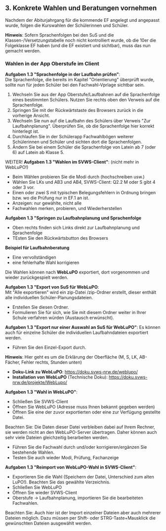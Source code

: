 ## 3. Konkrete Wahlen und Beratungen vornehmen

Nachdem der Abiturjahrgang für die kommende EF angelegt und angepasst wurde, folgen die Kurswahlen der Schülerinnen und Schüler.

**Hinweis**: Sofern Sprachenfolgen bei den SuS und die Klassen-/Versetzungstabelle noch nicht kontrolliert wurde, ob die 10er die Folgeklasse EF haben (und die EF existiert und sichtbar), muss das nun gemacht werden.

### Wahlen in der App Oberstufe im Client

**Aufgaben 1.3 "Sprachenfolge in der Laufbahn prüfen"**:   
Die Sprachenfolge, die bereits im Kapitel "Orientierung" überprüft wurde, sollte nun für jeden Schüler bei den Fachwahl-Vprlage sichtbar sein.
1. Wechseln Sie aus der App Oberstufe/Laufbahnen auf die Sprachenfolge eines bestimmten Schülers. Nutzen Sie rechts oben den Verweis auf die Sprachenfolge. 
2. Springen Sie mit der Rückwärtstaste des Browsers zurück in die vorherige Ansicht. 
3. Wechseln Sie nun auf die Laufbahn des Schülers über Verweis "Zur Laufbahnplanung". Überprüfen Sie, ob die Sprachenfolge hier korrekt hinterlegt ist. 
4. Durchlaufen Sie in der Schülerapp Fachwahlbögen weiterer Schülerinnen und Schüler und sichten dort die Sprachenfolgen.
5. Ändern Sie bei einem Schüler die Sprachenfolge von Latein ab 7 (oder 6) auf Latein ab Klasse 5.

WEITER!
**Aufgaben 1.3 "Wahlen im SVWS-Client"**: (nicht mehr in WebLuPO!)
* Beim Wählen probieren Sie die Modi durch (hochschreiben usw.)
* Wählen Sie LKs und AB3 und AB4, SVWS-Client: Q2.2 M oder S gibt 4 oder 3 vor.
* Einen oder zwei S mit typischen Belegungsfehlern in Ordnung bringen bzw. wo die Prüfung nur in EF.1 an ist.
* Anzeigen: nur gewählte, nicht alle
* Fachwahlen merken, probieren, und Wiederherstellen


**Aufgaben 1.3 "Springen zu Laufbahnplanung und Sprachenfolge**
+ Oben rechts finden sich Links direkt zur Laufbahnplanung und Sprachenfolge
+ TEsten Sie den Rückwärtsbutton des Browsers

**Beispiel für Laufbahnberatung**
+ Eine vervollständigen
+ eine fehlerhafte Wahl korrigieren

Die Wahlen können nach **WebLuPO** exportiert, dort vorgenommen und wieder zurückgespielt werden. 

**Aufgaben 1.3 "Export von SuS für WebLuPO**:  
Mit "Alle exportieren" wird ein zip-Datei /zip-Ordner erstellt, dieser enthält alle individuellen Schüler-Planungsdateien.  
+ Erstellen Sie diesen Ordner.  
+ Formulieren Sie für sich, wie Sie mit diesem Ordner weiter in Ihrer Schule verfahren würden (Austausch erwünscht).

**Aufgaben 1.3 "Export nur einer Auswahl an SuS für WebLuPO"**: 
Es können auch für einzelne Schüler die individuellen Laufbahndateien exportiert werden. 
+ Führen Sie den Einzel-Export durch.

**Hinweis**: Hier geht es um die Erklärung der Oberfläche (M, S, LK, AB-Fächer, Fehler rechts, Stunden unten)

* **Doku-Link zu WebLuPO**: https://doku.svws-nrw.de/weblupo/
* **Installation von WebLuPO** (Technische Doku): https://doku.svws-nrw.de/projekte/WebLupo/


**Aufgaben 1.3 "Wahl in WebLuPO"**:
+ Schließen Sie SVWS-Client
+ Öffnen Sie WebLuPO (Adresse muss Ihnen bekannt gegeben werden)
+ Öffnen Sie eine der zuvor exportierten oder eine zur Verfügung gestellte Datei.  
  
Beachten Sie:  Die Daten dieser Datei verbleiben dabei auf Ihrem Rechner, sie werden nicht an den WebLuPO-Server übertragen. Daher können auch sehr viele Dateien gleichzeitig berarbeiten werden.  
+ Führen Sie die Fachwahl durch und/oder korrigieren/ergänzen Sie bestehende Wahlen.  
+ Testen Sie auch wieder Modi, Prüfung, Fachanzeige

**Aufgaben 1.3 "Reimport von WebLuPO-Wahl in SVWS-Client"**:
+ Exportieren Sie die Wahl (Speichern der Datei, Unterschied zum alten LuPO!). Beachten Sie das gewählte Verzeichnis.  
+ Schließen Sie WebLuPO
+ Öffnen Sie wieder SVWS-Client
+ Oberstufe -> Laufbahnplanung, importieren Sie die bearbeiteten Fachwahlen.  
  
Beachten Sie: Auch hier ist der Import einzelner Dateien aber auch mehrerer Dateien möglich. Dazu müssen per Shift- oder STRG-Taste+Mausklick die gewünschten Dateien ausgewählt werden.

